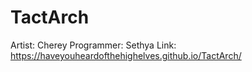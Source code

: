 # TactArch
Artist: Cherey
Programmer: Sethya 
Link: https://haveyouheardofthehighelves.github.io/TactArch/